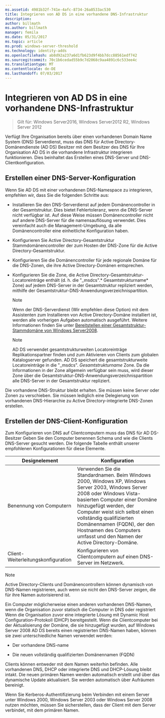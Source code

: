 ```yaml
---
ms.assetid: 4981b32f-741e-4afc-8734-26a8533ac530
title: Integrieren von AD DS in eine vorhandene DNS-Infrastruktur
description: 
author: billmath
ms.author: billmath
manager: femila
ms.date: 05/31/2017
ms.topic: article
ms.prod: windows-server-threshold
ms.technology: identity-adds
ms.openlocfilehash: ab8d92a237a6d1fb623d9f4bb7dcc88561edf742
ms.sourcegitcommit: 70c1b6cedad55b9c7d2068c9aa4891c6c533ee4c
ms.translationtype: MT
ms.contentlocale: de-DE
ms.lasthandoff: 07/03/2017
---
```

# <a name="integrating-ad-ds-into-an-existing-dns-infrastructure"></a>Integrieren von AD DS in eine vorhandene DNS-Infrastruktur

>Gilt für: Windows Server2016, Windows Server2012 R2, Windows Server 2012

Verfügt Ihre Organisation bereits über einen vorhandenen Domain Name System (DNS) Serverdienst, muss das DNS für Active Directory-Domänendienste (AD DS) Besitzer mit dem Besitzer des DNS für Ihre Organisation AD DS in die vorhandene Infrastruktur integrieren funktionieren. Dies beinhaltet das Erstellen eines DNS-Server und DNS-Clientkonfiguration.  
  
## <a name="creating-a-dns-server-configuration"></a>Erstellen einer DNS-Server-Konfiguration  
Wenn Sie AD DS mit einer vorhandenen DNS-Namespace zu integrieren, empfehlen wir, dass Sie die folgenden Schritte aus:  
  
-   Installieren Sie den DNS-Serverdienst auf jedem Domänencontroller in der Gesamtstruktur. Dies bietet Fehlertoleranz, wenn die DNS-Server nicht verfügbar ist. Auf diese Weise müssen Domänencontroller nicht auf andere DNS-Server für die namensauflösung verwendet. Dies vereinfacht auch die Management-Umgebung, da alle Domänencontroller eine einheitliche Konfiguration haben.  
  
-   Konfigurieren Sie Active Directory-Gesamtstruktur Stammdomänencontroller der zum Hosten der DNS-Zone für die Active Directory-Gesamtstruktur.  
  
-   Konfigurieren Sie die Domänencontroller für jede regionale Domäne für die DNS-Zonen, die ihre Active Directory-Domänen entsprechen.  
  
-   Konfigurieren Sie die Zone, die Active Directory-Gesamtstruktur-Locatoreinträge enthält (d. h. die "_msdcs".* Gesamtstrukturname* Zone) auf jedem DNS-Server in der Gesamtstruktur repliziert werden, mithilfe der Gesamtstruktur-DNS-Anwendungsverzeichnispartition.  
  
    > [!NOTE]  
    > Wenn der DNS-Serverdienst (Wir empfehlen diese Option) mit dem Assistenten zum Installieren von Active Directory-Domäne installiert ist, werden alle vorherigen Aufgaben automatisch ausgeführt. Weitere Informationen finden Sie unter [Bereitstellen einer Gesamtstruktur-Stammdomäne von Windows Server2008](https://technet.microsoft.com/library/cc731174.aspx).  
  
    > [!NOTE]  
    > AD DS verwendet gesamtstrukturweiten Locatoreinträge Replikationspartner finden und zum Aktivieren von Clients zum globalen Katalogserver gefunden. AD DS speichert die gesamtstrukturweite Locatoreinträge in die "_msdcs". *Gesamtstrukturname* Zone. Da die Informationen in der Zone allgemein verfügbar sein muss, wird dieser Zone über die Gesamtstruktur-DNS-Anwendungsverzeichnispartition alle DNS-Server in der Gesamtstruktur repliziert.  
  
Die vorhandene DNS-Struktur bleibt erhalten. Sie müssen keine Server oder Zonen zu verschieben. Sie müssen lediglich eine Delegierung von vorhandenen DNS-Hierarchie zu Active Directory-integrierte DNS-Zonen erstellen.  
  
## <a name="creating-the-dns-client-configuration"></a>Erstellen der DNS-Client-Konfiguration  
Zum Konfigurieren von DNS auf Clientcomputern muss das DNS für AD DS-Besitzer Geben Sie den Computer benennen Schema und wie die Clients DNS-Server gesucht werden. Die folgende Tabelle enthält unserer empfohlenen Konfigurationen für diese Elemente.  
  
|Designelement|Konfiguration|  
|------------------|-----------------|  
|Benennung von Computern|Verwenden Sie die Standardnamen. Beim Windows 2000, Windows XP, Windows Server 2003, Windows Server 2008 oder Windows Vista-basierten Computer einer Domäne hinzugefügt werden, der Computer weist sich selbst einen vollständig qualifizierten Domänennamen (FQDN), der den Hostnamen des Computers umfasst und den Namen der Active Directory-Domäne.|  
|Client-Weiterleitungskonfiguration|Konfigurieren von Clientcomputern auf einen DNS-Server im Netzwerk.|  
  
> [!NOTE]  
> Active Directory-Clients und Domänencontrollern können dynamisch von DNS-Namen registrieren, auch wenn sie nicht den DNS-Server zeigen, die für ihre Namen autorisierend ist.  
  
Ein Computer möglicherweise einen anderen vorhandenen DNS-Namen, wenn die Organisation zuvor statisch die Computer in DNS oder registriert Wenn die Organisation zuvor eine integrierte Lösung mit Dynamic Host Configuration-Protokoll (DHCP) bereitgestellt. Wenn die Clientcomputer bei der Aktualisierung der Domäne, die sie hinzugefügt wurden, auf Windows Server 2008 AD DS bereits einen registrierten DNS-Namen haben, können sie zwei unterschiedliche Namen verwendet werden:  
  
-   Der vorhandene DNS-name  
  
-   Die neuen vollständig qualifizierten Domänennamen (FQDN)  
  
Clients können entweder mit dem Namen weiterhin befinden. Alle vorhandenen DNS, DHCP oder integrierte DNS und DHCP-Lösung bleibt intakt. Die neuen primären Namen werden automatisch erstellt und über das dynamische Update aktualisiert. Sie werden automatisch über Aufräumen bereinigt.  
  
Wenn Sie Kerberos-Authentifizierung beim Verbinden mit einem Server unter Windows 2000, Windows Server 2003 oder Windows Server 2008 nutzen möchten, müssen Sie sicherstellen, dass der Client mit dem Server verbindet, mit dem primären Namen.  
  



